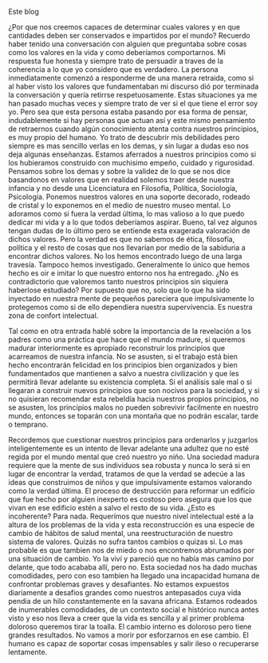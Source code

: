 Este blog  
  
  
¿Por que nos creemos capaces de determinar cuales valores y en que cantidades deben ser conservados e impartidos por el mundo? Recuerdo haber tenido una conversación con alguien que preguntaba sobre cosas como los valores en la vida y como deberíamos comportarnos. Mi respuesta fue honesta y siempre trato de persuadir a traves de la coherencia a lo que yo considero que es verdadero. La persona inmediatamente comenzó a responderme de una manera retraida, como si al haber visto los valores que fundamentaban mi discurso dió por terminada la conversación y quería retirrse respetuosamente. Estas situaciones ya me han pasado muchas veces y siempre trato de ver si el que tiene el error soy yo. Pero sea que esta persona estaba pasando por esa forma de pensar, indudablemente si hay personas que actuan así y este mismo pensamiento de retraernos cuando algún conocimiento atenta contra nuestros principios, es muy propio del humano. Yo trato de descubrir mis debilidades pero siempre es mas sencillo verlas en los demas, y sin lugar a dudas eso nos deja algunas enseñanzas. Estamos aferrados a nuestros principios como si los hubieramos construido con muchisimo empeño, cuidado y rigurosidad. Pensamos sobre los demas y sobre la validez de lo que se nos dice basandonos en valores que en realidad solemos traer desde nuestra infancia y no desde una Licenciatura en Filosofia, Política, Sociología, Psicología. Ponemos nuestros valores en una soporte decorado, rodeado de cristal y lo exponemos en el medio de nuestro museo mental. Lo adoramos como si fuera la verdad última, lo mas valioso a lo que puedo dedicar mi vida y a lo que todos deberíamos aspirar. Bueno, tal vez algunos tengan dudas de lo último pero se entiende esta exagerada valoración de dichos valores. Pero la verdad es que no sabemos de ética, filosofía, política y el resto de cosas que nos llevarían por medio de la sabiduria a encontrar dichos valores. No los hemos encontrado luego de una larga travesía. Tampoco hemos investigado. Generalmente lo único que hemos hecho es oir e imitar lo que nuestro entorno nos ha entregado. ¿No es contradictorio que valoremos tanto nuestros principios sin siquiera haberlose estudiado? Por supuesto que no, solo que lo que ha sido inyectado en nuestra mente de pequeños pareciera que impulsivamente lo protegemos como si de ello dependiera nuestra supervivencia. Es nuestra zona de confort intelectual.  
  
Tal como en otra entrada hablé sobre la importancia de la revelación a los padres como una práctica que hace que el mundo madure, si queremos madurar interiormente es apropiado reconstruir los principios que acarreamos de nuestra infancia. No se asusten, si el trabajo está bien hecho encontrarán felicidad en los principios bien organizados y bien fundamentados que mantienen a salvo a nuestra civilización y que les permitirá llevar adelante su existencia completa. Si el análisis sale mal o si llegaran a construir nuevos principios que son nocivos para la sociedad, y si no quisieran recomendar esta rebeldía hacia nuestros propios principios, no se asusten, los principios malos no pueden sobrevivir facilmente en nuestro mundo, entonces se toparán con una montaña que no podrán escalar, tarde o temprano.  
  
Recordemos que cuestionar nuestros principios para ordenarlos y juzgarlos inteligentemente es un intento de llevar adelante una adultez que no esté regida por el mundo mental que creó nuestro yo niño. Una sociedad madura requiere que la mente de sus individuos sea robusta y nunca lo será si en lugar de encontrar la verdad, tratamos de que la verdad se adecúe a las ideas que construimos de niños y que impulsivamente estamos valorando como la verdad última. El proceso de destrucción para reformar un edificio que fue hecho por alguien inexperto es costoso pero asegura que los que vivan en ese edificio estén a salvo el resto de su vida. ¿Esto es incoherente? Para nada. Requerímos que nuestro nivel intelectual esté a la altura de los problemas de la vida y esta reconstrucción es una especie de cambio de hábitos de salud mental, una reestructuración de nuestro sistema de valores. Quizás no sufra tantos cambios o quizas si. Lo mas probable es que tambien nos de miedo o nos encontremos abrumados por una situación de cambio. Yo la viví y pareció que no había mas camino por delante, que todo acababa allí, pero no. Esta sociedad nos ha dado muchas comodidades, pero con eso tambien ha llegado una incapacidad humana de confrontar problemas graves y desafiantes. No estamos expuestos diariamente a desafios grandes como nuestros antepasados cuya vida pendia de un hilo constantemente en la savana africana. Estamos rodeados de inumerables comodidades, de un contexto social e histórico nunca antes visto y eso nos lleva a creer que la vida es sencilla y al primer problema doloroso queremos tirar la toalla. El cambio interno es doloroso pero tiene grandes resultados. No vamos a morir por esforzarnos en ese cambio. El humano es capaz de soportar cosas impensables y salir ileso o recuperarse lentamente.